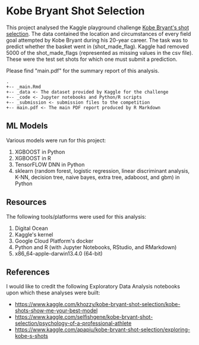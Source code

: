 # Kobe Bryant Shot Selection

This project analysed the Kaggle playground challenge [Kobe Bryant's shot selection](https://www.kaggle.com/c/kobe-bryant-shot-selection). The data contained the location and circumstances of every field goal attempted by Kobe Bryant during his 20-year career. The task was to predict whether the basket went in (shot_made_flag). Kaggle had removed 5000 of the shot_made_flags (represented as missing values in the csv file). These were the test set shots for which one must submit a prediction.

Please find "main.pdf" for the summary report of this analysis.

```
.
+-- _main.Rmd 
+-- _data <- The dataset provided by Kaggle for the challenge
+-- _code <- Jupyter notebooks and Python/R scripts 
+-- _submission <- submission files to the competition
+-- main.pdf <- The main PDF report produced by R Markdown
```

## ML Models

Various models were run for this project:

1. XGBOOST in Python
2. XGBOOST in R
2. TensorFLOW DNN in Python
3. sklearn (random forest, logistic regression, linear discriminant analysis, K-NN, decision tree, naive bayes, extra tree, adaboost, and gbm) in Python

## Resources

The following tools/platforms were used for this analysis:

1. Digital Ocean
2. Kaggle's kernel
3. Google Cloud Platform's docker
4. Python and R (with Jupyter Notebooks, RStudio, and RMarkdown)
5. x86_64-apple-darwin13.4.0 (64-bit)

## References

I would like to credit the following Exploratory Data Analysis notebooks upon which these analyses were built:

* https://www.kaggle.com/khozzy/kobe-bryant-shot-selection/kobe-shots-show-me-your-best-model
* https://www.kaggle.com/selfishgene/kobe-bryant-shot-selection/psychology-of-a-professional-athlete
* https://www.kaggle.com/apapiu/kobe-bryant-shot-selection/exploring-kobe-s-shots